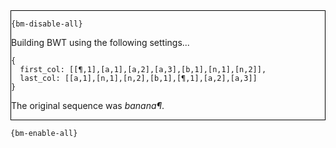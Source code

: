 <div style="border:1px solid black;">

`{bm-disable-all}`

Building BWT using the following settings...

```
{
  first_col: [[¶,1],[a,1],[a,2],[a,3],[b,1],[n,1],[n,2]],
  last_col: [[a,1],[n,1],[n,2],[b,1],[¶,1],[a,2],[a,3]]
}

```


The original sequence was *banana¶*.
</div>

`{bm-enable-all}`

